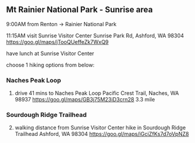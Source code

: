 ## Mt Rainier National Park - Sunrise area

9:00AM from Renton -> Rainier National Park

11:15AM visit 
Sunrise Visitor Center
Sunrise Park Rd, Ashford, WA 98304
https://goo.gl/maps/jTooQUeffeZk7WxQ9

have lunch at Sunrise Visitor Center

choose 1 hiking options from below:

### Naches Peak Loop 
1) drive 41 mins to
Naches Peak Loop 
Pacific Crest Trail, Naches, WA 98937
https://goo.gl/maps/GB3j75M23iD3crn28
3.3 mile

### Sourdough Ridge Trailhead

2) walking distance from Sunrise Visitor Center hike in 
Sourdough Ridge Trailhead
Ashford, WA 98304
https://goo.gl/maps/iGciZfKs7d7oVpNZ8
